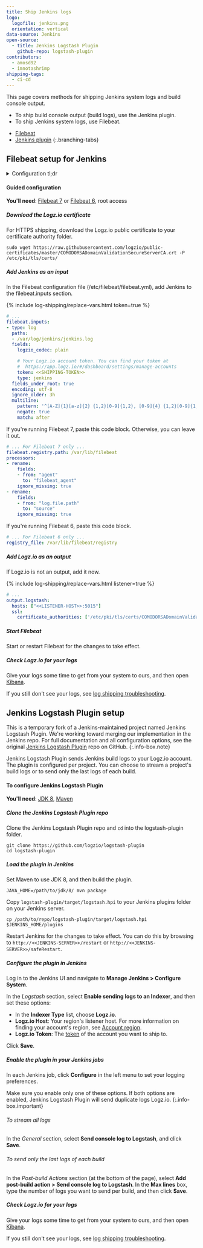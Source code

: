 ```yaml
---
title: Ship Jenkins logs
logo:
  logofile: jenkins.png
  orientation: vertical
data-source: Jenkins
open-source:
  - title: Jenkins Logstash Plugin
    github-repo: logstash-plugin
contributors:
  - amosd92
  - imnotashrimp
shipping-tags:
  - ci-cd
---
```


This page covers methods for shipping Jenkins system logs and build console output.

* To ship build console output (build logs), use the Jenkins plugin.
* To ship Jenkins system logs, use Filebeat.

<!-- tabContainer:start -->
<div class="branching-container">

* [Filebeat](#filebeat-config)
* [Jenkins plugin](#jenkins-plugin-config)
{:.branching-tabs}

<!-- tab:start -->
<div id="filebeat-config">

## Filebeat setup for Jenkins

<details>

<summary>
Configuration tl;dr
</summary>

Files
: [Sample configuration](https://raw.githubusercontent.com/logzio/logz-docs/master/shipping-config-samples/logz-filebeat-config.yml) \\
  [Encryption certificate](https://raw.githubusercontent.com/logzio/public-certificates/master/COMODORSADomainValidationSecureServerCA.crt)

Listener
: Port 5015.
  For help finding your region's listener host, see [Account region]({{site.baseurl}}/user-guide/accounts/account-region.html).

Default log location
: `/var/log/jenkins/jenkins.log`

Log type _\(for preconfigured parsing\)_
: `jenkins`

</details>

#### Guided configuration

**You'll need**:
[Filebeat 7](https://www.elastic.co/guide/en/beats/filebeat/current/filebeat-installation.html) or
[Filebeat 6](https://www.elastic.co/guide/en/beats/filebeat/6.7/filebeat-installation.html),
root access

<div class="tasklist">

##### Download the Logz.io certificate

For HTTPS shipping, download the Logz.io public certificate to your certificate authority folder.

```shell
sudo wget https://raw.githubusercontent.com/logzio/public-certificates/master/COMODORSADomainValidationSecureServerCA.crt -P /etc/pki/tls/certs/
```

##### Add Jenkins as an input

In the Filebeat configuration file (/etc/filebeat/filebeat.yml), add Jenkins to the filebeat.inputs section.

{% include log-shipping/replace-vars.html token=true %}

```yaml
# ...
filebeat.inputs:
- type: log
  paths:
  - /var/log/jenkins/jenkins.log
  fields:
    logzio_codec: plain

    # Your Logz.io account token. You can find your token at
    #  https://app.logz.io/#/dashboard/settings/manage-accounts
    token: <<SHIPPING-TOKEN>>
    type: jenkins
  fields_under_root: true
  encoding: utf-8
  ignore_older: 3h
  multiline:
    pattern: '^[A-Z]{1}[a-z]{2} {1,2}[0-9]{1,2}, [0-9]{4} {1,2}[0-9]{1,2}:[0-9]{2}:[0-9]{2}'
    negate: true
    match: after
```

If you're running Filebeat 7, paste this code block.
Otherwise, you can leave it out.

```yaml
# ... For Filebeat 7 only ...
filebeat.registry.path: /var/lib/filebeat
processors:
- rename:
    fields:
    - from: "agent"
      to: "filebeat_agent"
    ignore_missing: true
- rename:
    fields:
    - from: "log.file.path"
      to: "source"
    ignore_missing: true
```

If you're running Filebeat 6, paste this code block.

```yaml
# ... For Filebeat 6 only ...
registry_file: /var/lib/filebeat/registry
```

##### Add Logz.io as an output

If Logz.io is not an output, add it now.

{% include log-shipping/replace-vars.html listener=true %}

```yaml
# ...
output.logstash:
  hosts: ["<<LISTENER-HOST>>:5015"]
  ssl:
    certificate_authorities: ['/etc/pki/tls/certs/COMODORSADomainValidationSecureServerCA.crt']
```

##### Start Filebeat

Start or restart Filebeat for the changes to take effect.

##### Check Logz.io for your logs

Give your logs some time to get from your system to ours, and then open [Kibana](https://app.logz.io/#/dashboard/kibana).

If you still don't see your logs, see [log shipping troubleshooting]({{site.baseurl}}/user-guide/log-shipping/log-shipping-troubleshooting.html).

</div>

</div>
<!-- tab:end -->

<!-- tab:start -->
<div id="jenkins-plugin-config">

## Jenkins Logstash Plugin setup

This is a temporary fork of a Jenkins-maintained project named Jenkins Logstash Plugin.
We're working toward merging our implementation in the Jenkins repo.
For full documentation and all configuration options, see the original [Jenkins Logstash Plugin](https://github.com/jenkinsci/logstash-plugin) repo on GitHub.
{:.info-box.note}

Jenkins Logstash Plugin sends Jenkins build logs to your Logz.io account.
The plugin is configured per project.
You can choose to stream a project's build logs or to send only the last logs of each build.

#### To configure Jenkins Logstash Plugin

**You'll need**:
[JDK 8](https://www.oracle.com/technetwork/java/javase/downloads/jdk8-downloads-2133151.html),
[Maven](https://maven.apache.org/install.html)

<div class="tasklist">

##### Clone the Jenkins Logstash Plugin repo

Clone the Jenkins Logstash Plugin repo and `cd` into the logstash-plugin folder.

```shell
git clone https://github.com/logzio/logstash-plugin
cd logstash-plugin
```

##### Load the plugin in Jenkins

Set Maven to use JDK 8, and then build the plugin.

```shell
JAVA_HOME=/path/to/jdk/8/ mvn package
```

Copy `logstash-plugin/target/logstash.hpi` to your Jenkins plugins folder on your Jenkins server.

```shell
cp /path/to/repo/logstash-plugin/target/logstash.hpi $JENKINS_HOME/plugins
```

Restart Jenkins for the changes to take effect.
You can do this by browsing to `http://<<JENKINS-SERVER>>/restart` or `http://<<JENKINS-SERVER>>/safeRestart`.

##### Configure the plugin in Jenkins

Log in to the Jenkins UI and navigate to **Manage Jenkins > Configure System**.

In the _Logstash_ section, select **Enable sending logs to an Indexer**, and then set these options:

* In the **Indexer Type** list, choose **Logz.io**.
* **Logz.io Host**: Your region's listener host.
  For more information on finding your account's region, see [Account region](https://docs.logz.io/user-guide/accounts/account-region.html).
* **Logz.io Token**: The [token](https://app.logz.io/#/dashboard/settings/general) of the account you want to ship to.

Click **Save**.

##### Enable the plugin in your Jenkins jobs

In each Jenkins job, click **Configure** in the left menu to set your logging preferences.

Make sure you enable only one of these options.
If both options are enabled, Jenkins Logstash Plugin will send duplicate logs Logz.io.
{:.info-box.important}

###### To stream all logs

In the _General_ section, select **Send console log to Logstash**, and click **Save**.

###### To send only the last logs of each build

In the _Post-build Actions_ section (at the bottom of the page), select **Add post-build action > Send console log to Logstash**.
In the **Max lines** box, type the number of logs you want to send per build, and then click **Save**.

##### Check Logz.io for your logs

Give your logs some time to get from your system to ours, and then open [Kibana](https://app.logz.io/#/dashboard/kibana).

If you still don't see your logs, see [log shipping troubleshooting](https://docs.logz.io/user-guide/log-shipping/log-shipping-troubleshooting.html).

</div>

</div>
<!-- tab:end -->

</div>
<!-- tabContainer:end -->

